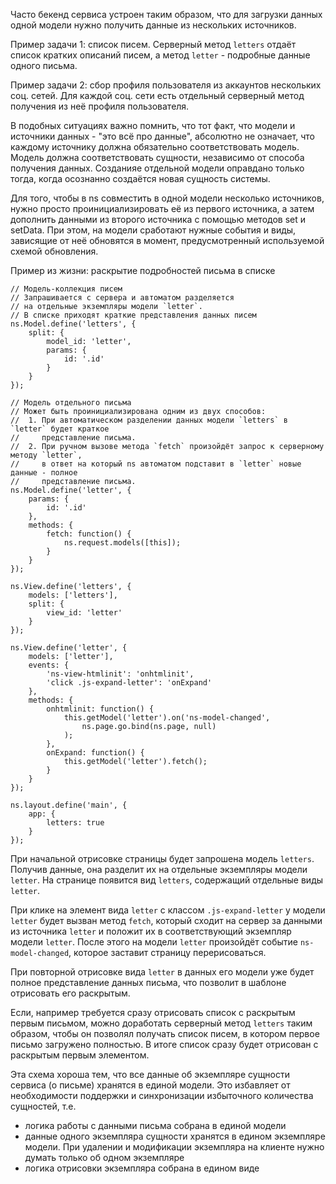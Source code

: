 Часто бекенд сервиса устроен таким образом, что для загрузки данных одной модели нужно получить данные из нескольких источников.

Пример задачи 1: список писем. Серверный метод `letters` отдаёт список кратких описаний писем, а метод `letter` - подробные данные одного письма.

Пример задачи 2: сбор профиля пользователя из аккаунтов нескольких соц. сетей. Для каждой соц. сети есть отдельный серверный метод получения из неё профиля пользователя.

В подобных ситуациях важно помнить, что тот факт, что модели и источники данных - "это всё про данные", абсолютно не означает, что каждому источнику должна обязательно соответствовать модель. Модель должна соответствовать сущности, независимо от способа получения данных. Созданияе отдельной модели оправдано только тогда, когда осознанно создаётся новая сущность системы.

Для того, чтобы в ns совместить в одной модели несколько источников, нужно просто проинициализировать её из первого источника, а затем дополнить данными из второго источника с помощью методов set и setData. При этом, на модели сработают нужные события и виды, зависящие от неё обновятся в момент, предусмотренный используемой схемой обновления.

Пример из жизни: раскрытие подробностей письма в списке

```
// Модель-коллекция писем
// Запрашивается с сервера и автоматом разделяется
// на отдельные экземпляры модели `letter`.
// В списке приходят краткие представления данных писем
ns.Model.define('letters', {
	split: {
		model_id: 'letter',
		params: {
			id: '.id'
		}
	}
});

// Модель отдельного письма
// Может быть проинициализирована одним из двух способов:
//	1. При автоматическом разделении данных модели `letters` в `letter` будет краткое
//     представление письма.
//	2. При ручном вызове метода `fetch` произойдёт запрос к серверному методу `letter`,
//     в ответ на который ns автоматом подставит в `letter` новые данные - полное 
//     представление письма.
ns.Model.define('letter', {
	params: {
		id: '.id'
	},
	methods: {
		fetch: function() {
			ns.request.models([this]);
		}
	}
});

ns.View.define('letters', {
	models: ['letters'],
	split: {
		view_id: 'letter'
	}
});

ns.View.define('letter', {
	models: ['letter'],
	events: {
		'ns-view-htmlinit': 'onhtmlinit',
		'click .js-expand-letter': 'onExpand'
	},
	methods: {
		onhtmlinit: function() {
			this.getModel('letter').on('ns-model-changed',
				ns.page.go.bind(ns.page, null)
			);
		},
		onExpand: function() {
			this.getModel('letter').fetch();
		}
	}
});

ns.layout.define('main', {
	app: {
		letters: true
	}
});
```

При начальной отрисовке страницы будет запрошена модель `letters`. Получив данные, она разделит их на отдельные экземпляры модели `letter`. На странице появится вид `letters`, содержащий отдельные виды `letter`.

При клике на элемент вида `letter` с классом `.js-expand-letter` у модели `letter` будет вызван метод `fetch`, который сходит на сервер за данными из источника `letter` и положит их в соответствующий экземпляр модели `letter`. После этого на модели `letter` произойдёт событие `ns-model-changed`, которое заставит страницу перерисоваться.

При повторной отрисовке вида `letter` в данных его модели уже будет полное представление данных письма, что позволит в шаблоне отрисовать его раскрытым.

Если, например требуется сразу отрисовать список с раскрытым первым письмом, можно доработать серверный метод `letters` таким образом, чтобы он позволял получать список писем, в котором первое письмо загружено полностью. В итоге список сразу будет отрисован с раскрытым первым элементом.


Эта схема хороша тем, что все данные об экземпляре сущности сервиса (о письме) хранятся в единой модели. Это избавляет от необходимости поддержки и синхронизации избыточного количества сущностей, т.е.
 - логика работы с данными письма собрана в единой модели
 - данные одного экземпляра сущности хранятся в едином экземпляре модели. При удалении и модификации экземпляра на клиенте нужно думать только об одном экземпляре
 - логика отрисовки экземпляра собрана в едином виде